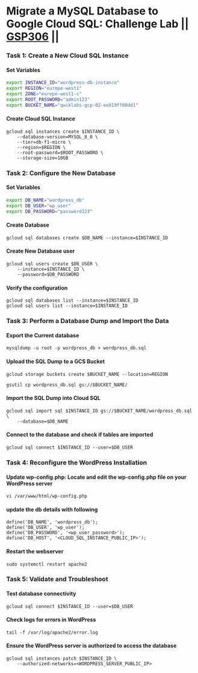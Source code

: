 # Migrate a MySQL Database to Google Cloud SQL: Challenge Lab || [GSP306](https://www.cloudskillsboost.google/focuses/1740?parent=catalog) ||

### Task 1: Create a New Cloud SQL Instance ###

#### Set Variables ####
```bash
export INSTANCE_ID="wordpress-db-instance"
export REGION="europe-west1"
export ZONE="europe-west1-c"
export ROOT_PASSWORD="admin123"
export BUCKET_NAME="qwiklabs-gcp-02-ee819ff00dd1"
```
#### Create Cloud SQL Instance ####

```
gcloud sql instances create $INSTANCE_ID \
    --database-version=MYSQL_8_0 \
    --tier=db-f1-micro \
    --region=$REGION \
    --root-password=$ROOT_PASSWORD \
    --storage-size=10GB
```
### Task 2: Configure the New Database ###
#### Set Variables ####
``` bash
export DB_NAME="wordpress_db"
export DB_USER="wp_user"
export DB_PASSWORD="password123"
```
#### Create Database ####
```
gcloud sql databases create $DB_NAME --instance=$INSTANCE_ID
```
#### Create New Database user ####
```
gcloud sql users create $DB_USER \
    --instance=$INSTANCE_ID \
    --password=$DB_PASSWORD
```
#### Verify the configuration ####
```
gcloud sql databases list --instance=$INSTANCE_ID
gcloud sql users list --instance=$INSTANCE_ID
```
### Task 3: Perform a Database Dump and Import the Data ###
#### Export the Current database ####
```
mysqldump -u root -p wordpress_db > wordpress_db.sql
```

#### Upload the SQL Dump to a GCS Bucket ####
```
gcloud storage buckets create $BUCKET_NAME --location=REGION
```
```
gsutil cp wordpress_db.sql gs://$BUCKET_NAME/
```
#### Import the SQL Dump into Cloud SQL ####
```
gcloud sql import sql $INSTANCE_ID gs://$BUCKET_NAME/wordpress_db.sql \
    --database=$DB_NAME
```
#### Connect to the database and check if tables are imported ####
```
gcloud sql connect $INSTANCE_ID --user=$DB_USER
```
### Task 4: Reconfigure the WordPress Installation ###
#### Update wp-config.php: Locate and edit the wp-config.php file on your WordPress server ####
```
vi /var/www/html/wp-config.php
```
#### update the db details with following ####
```
define('DB_NAME', 'wordpress_db');
define('DB_USER', 'wp_user');
define('DB_PASSWORD', '<wp_user_password>');
define('DB_HOST', '<CLOUD_SQL_INSTANCE_PUBLIC_IP>');
```
#### Restart the webserver ####
```
sudo systemctl restart apache2
```
### Task 5: Validate and Troubleshoot ###

#### Test database connectivity ####
```
gcloud sql connect $INSTANCE_ID --user=$DB_USER
```
#### Check logs for errors in WordPress ####
```
tail -f /var/log/apache2/error.log
```

#### Ensure the WordPress server is authorized to access the database ####
```
gcloud sql instances patch $INSTANCE_ID \
    --authorized-networks=<WORDPRESS_SERVER_PUBLIC_IP>
```
